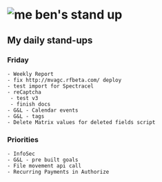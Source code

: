 # ![me](https://avatars2.githubusercontent.com/u/5232044?s=50&v=4) ben's stand up

## My daily stand-ups
     
### Friday

    - Weekly Report 
    - fix http://mvagc.rfbeta.com/ deploy
    - test import for Spectracel
    - reCaptcha
     - test v3
     - finish docs
    - G&L - Calendar events
    - G&L - tags
    - Delete Matrix values for deleted fields script
    
### Priorities 
   
    - InfoSec
    - G&L - pre built goals
    - File movement api call
    - Recurring Payments in Authorize
